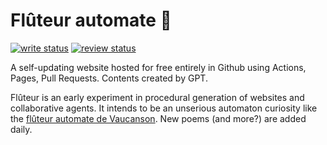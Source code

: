 # Flûteur automate 🪈

[![write status](https://github.com/elh/fluteur/actions/workflows/write.yml/badge.svg)](https://github.com/elh/fluteur/actions/workflows/write.yml)
[![review status](https://github.com/elh/fluteur/actions/workflows/review.yml/badge.svg)](https://github.com/elh/fluteur/actions/workflows/review.yml)

A self-updating website hosted for free entirely in Github using Actions, Pages, Pull Requests. Contents created by GPT.

Flûteur is an early experiment in procedural generation of websites and collaborative agents. It intends to be an unserious automaton curiosity like the [flûteur automate de Vaucanson](https://fr.wikipedia.org/wiki/Fl%C3%BBteur_automate_de_Vaucanson). New poems (and more?) are added daily.

